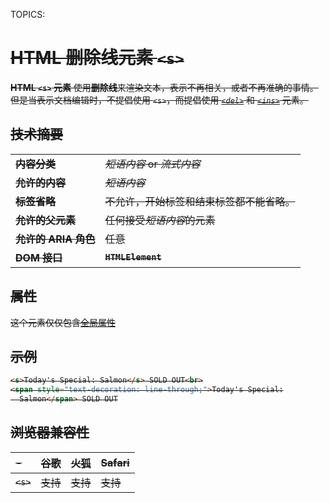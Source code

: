 TOPICS: <s>

# HTML 删除线元素 `<s>`

**HTML `<s>` 元素** 使用**删除线**来渲染文本，表示不再相关，或者不再准确的事情。
但是当表示文档编辑时，不提倡使用 `<s>`，而提倡使用 *[`<del>`](/zh-hans/webfrontend/<del>)* 和
*[`<ins>`](/zh-hans/webfrontend/<ins>)* 元素。

## 技术摘要

|  |  |
| :-- | :-- |
| **内容分类** | *短语内容* or *流式内容* |
| **允许的内容** | *短语内容* |
| **标签省略** | 不允许，开始标签和结束标签都不能省略。|
| **允许的父元素** | 任何接受*短语内容*的元素 |
| **允许的 ARIA 角色** | 任意 |
| **DOM 接口** | **`HTMLElement`** |

## 属性

这个元素仅仅包含[全局属性](/zh-hans/webfrontend/HTML_Global_Attributes)

## 示例

```html
<s>Today's Special: Salmon</s> SOLD OUT<br>
<span style="text-decoration: line-through;">Today's Special:
  Salmon</span> SOLD OUT
```

## 浏览器兼容性

| - | 谷歌 | 火狐 | Safari |
| :--- | :--- | :--- | :--- |
| `<s>` | 支持 | 支持 | 支持 |
